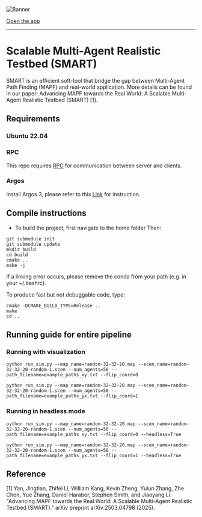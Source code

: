 ![Banner](https://github.com/user-attachments/assets/c43d8b2d-16e2-45c4-999e-b25d45b9cb1b)

[Open the app](https://smart-mapf.github.io/demo/)

---

# Scalable Multi-Agent Realistic Testbed (SMART)

SMART is an efficient soft-tool that bridge the gap between Multi-Agent Path Finding (MAPF) and real-world application. More details can be found in our paper:
Advancing MAPF towards the Real World: A Scalable Multi-Agent Realistic Testbed (SMART) [1].


## Requirements

### Ubuntu 22.04

### RPC
This repo requires [RPC](https://github.com/rpclib/rpclib) for communication
between server and clients.

### Argos
Install Argos 3, please refer to this [Link](https://www.argos-sim.info/core.php) for instruction.


## Compile instructions
- To build the project, first navigate to the home folder Then: 
```
git submodule init
git submodule update
mkdir build
cd build
cmake ..
make -j
```


If a linking error occurs, please remove the conda from your path (e.g. in your ~/.bashrc).

To produce fast but not debuggable code, type:
```angular2html
cmake -DCMAKE_BUILD_TYPE=Release ..
make
cd ..
```


## Running guide for entire pipeline

### Running with visualization
```
python run_sim.py --map_name=random-32-32-20.map --scen_name=random-32-32-20-random-1.scen --num_agents=50 --path_filename=example_paths_xy.txt --flip_coord=0
```
```
python run_sim.py --map_name=random-32-32-20.map --scen_name=random-32-32-20-random-1.scen --num_agents=50 --path_filename=example_paths_yx.txt --flip_coord=1
```

### Running in headless mode
```
python run_sim.py --map_name=random-32-32-20.map --scen_name=random-32-32-20-random-1.scen --num_agents=50 --path_filename=example_paths_xy.txt --flip_coord=0 --headless=True
```
```
python run_sim.py --map_name=random-32-32-20.map --scen_name=random-32-32-20-random-1.scen --num_agents=50 --path_filename=example_paths_yx.txt --flip_coord=1 --headless=True
```


## Reference
[1] Yan, Jingtian, Zhifei Li, William Kang, Kevin Zheng, Yulun Zhang, Zhe Chen, Yue Zhang, Daniel Harabor, Stephen Smith, and Jiaoyang Li. "Advancing MAPF towards the Real World: A Scalable Multi-Agent Realistic Testbed (SMART)." arXiv preprint arXiv:2503.04798 (2025).
